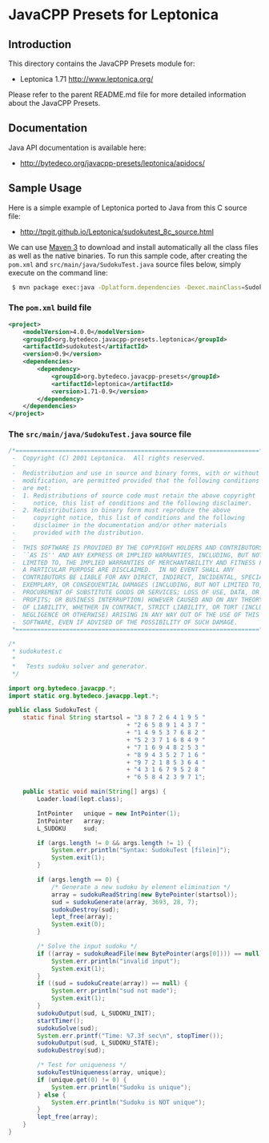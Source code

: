 JavaCPP Presets for Leptonica
=============================

Introduction
------------
This directory contains the JavaCPP Presets module for:

 * Leptonica 1.71  http://www.leptonica.org/

Please refer to the parent README.md file for more detailed information about the JavaCPP Presets.


Documentation
-------------
Java API documentation is available here:

 * http://bytedeco.org/javacpp-presets/leptonica/apidocs/


Sample Usage
------------
Here is a simple example of Leptonica ported to Java from this C source file:

 * http://tpgit.github.io/Leptonica/sudokutest_8c_source.html

We can use [Maven 3](http://maven.apache.org/) to download and install automatically all the class files as well as the native binaries. To run this sample code, after creating the `pom.xml` and `src/main/java/SudokuTest.java` source files below, simply execute on the command line:
```bash
 $ mvn package exec:java -Dplatform.dependencies -Dexec.mainClass=SudokuTest -Dexec.args="[filein]"
```

### The `pom.xml` build file
```xml
<project>
    <modelVersion>4.0.0</modelVersion>
    <groupId>org.bytedeco.javacpp-presets.leptonica</groupId>
    <artifactId>sudokutest</artifactId>
    <version>0.9</version>
    <dependencies>
        <dependency>
            <groupId>org.bytedeco.javacpp-presets</groupId>
            <artifactId>leptonica</artifactId>
            <version>1.71-0.9</version>
        </dependency>
    </dependencies>
</project>
```

### The `src/main/java/SudokuTest.java` source file
```java
/*====================================================================*
 -  Copyright (C) 2001 Leptonica.  All rights reserved.
 -
 -  Redistribution and use in source and binary forms, with or without
 -  modification, are permitted provided that the following conditions
 -  are met:
 -  1. Redistributions of source code must retain the above copyright
 -     notice, this list of conditions and the following disclaimer.
 -  2. Redistributions in binary form must reproduce the above
 -     copyright notice, this list of conditions and the following
 -     disclaimer in the documentation and/or other materials
 -     provided with the distribution.
 -
 -  THIS SOFTWARE IS PROVIDED BY THE COPYRIGHT HOLDERS AND CONTRIBUTORS
 -  ``AS IS'' AND ANY EXPRESS OR IMPLIED WARRANTIES, INCLUDING, BUT NOT
 -  LIMITED TO, THE IMPLIED WARRANTIES OF MERCHANTABILITY AND FITNESS FOR
 -  A PARTICULAR PURPOSE ARE DISCLAIMED.  IN NO EVENT SHALL ANY
 -  CONTRIBUTORS BE LIABLE FOR ANY DIRECT, INDIRECT, INCIDENTAL, SPECIAL,
 -  EXEMPLARY, OR CONSEQUENTIAL DAMAGES (INCLUDING, BUT NOT LIMITED TO,
 -  PROCUREMENT OF SUBSTITUTE GOODS OR SERVICES; LOSS OF USE, DATA, OR
 -  PROFITS; OR BUSINESS INTERRUPTION) HOWEVER CAUSED AND ON ANY THEORY
 -  OF LIABILITY, WHETHER IN CONTRACT, STRICT LIABILITY, OR TORT (INCLUDING
 -  NEGLIGENCE OR OTHERWISE) ARISING IN ANY WAY OUT OF THE USE OF THIS
 -  SOFTWARE, EVEN IF ADVISED OF THE POSSIBILITY OF SUCH DAMAGE.
 *====================================================================*/

/*
 * sudokutest.c
 *
 *   Tests sudoku solver and generator.
 */

import org.bytedeco.javacpp.*;
import static org.bytedeco.javacpp.lept.*;

public class SudokuTest {
    static final String startsol = "3 8 7 2 6 4 1 9 5 "
                                 + "2 6 5 8 9 1 4 3 7 "
                                 + "1 4 9 5 3 7 6 8 2 "
                                 + "5 2 3 7 1 6 8 4 9 "
                                 + "7 1 6 9 4 8 2 5 3 "
                                 + "8 9 4 3 5 2 7 1 6 "
                                 + "9 7 2 1 8 5 3 6 4 "
                                 + "4 3 1 6 7 9 5 2 8 "
                                 + "6 5 8 4 2 3 9 7 1";

    public static void main(String[] args) {
        Loader.load(lept.class);

        IntPointer   unique = new IntPointer(1);
        IntPointer   array;
        L_SUDOKU     sud;

        if (args.length != 0 && args.length != 1) {
            System.err.println("Syntax: SudokuTest [filein]");
            System.exit(1);
        }

        if (args.length == 0) {
            /* Generate a new sudoku by element elimination */
            array = sudokuReadString(new BytePointer(startsol));
            sud = sudokuGenerate(array, 3693, 28, 7);
            sudokuDestroy(sud);
            lept_free(array);
            System.exit(0);
        }

        /* Solve the input sudoku */
        if ((array = sudokuReadFile(new BytePointer(args[0]))) == null) {
            System.err.println("invalid input");
            System.exit(1);
        }
        if ((sud = sudokuCreate(array)) == null) {
            System.err.println("sud not made");
            System.exit(1);
        }
        sudokuOutput(sud, L_SUDOKU_INIT);
        startTimer();
        sudokuSolve(sud);
        System.err.printf("Time: %7.3f sec\n", stopTimer());
        sudokuOutput(sud, L_SUDOKU_STATE);
        sudokuDestroy(sud);

        /* Test for uniqueness */
        sudokuTestUniqueness(array, unique);
        if (unique.get(0) != 0) {
            System.err.println("Sudoku is unique");
        } else {
            System.err.println("Sudoku is NOT unique");
        }
        lept_free(array);
    }
}
```
